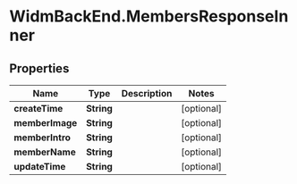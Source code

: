 # WidmBackEnd.MembersResponseInner

## Properties

Name | Type | Description | Notes
------------ | ------------- | ------------- | -------------
**createTime** | **String** |  | [optional] 
**memberImage** | **String** |  | [optional] 
**memberIntro** | **String** |  | [optional] 
**memberName** | **String** |  | [optional] 
**updateTime** | **String** |  | [optional] 


